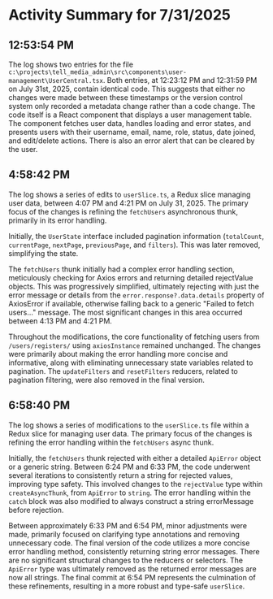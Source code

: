 # Activity Summary for 7/31/2025

## 12:53:54 PM
The log shows two entries for the file `c:\projects\tell_media_admin\src\components\user-management\UserCentral.tsx`.  Both entries, at 12:23:12 PM and 12:31:59 PM on July 31st, 2025, contain identical code. This suggests that either no changes were made between these timestamps or the version control system only recorded a metadata change rather than a code change.  The code itself is a React component that displays a user management table. The component fetches user data, handles loading and error states, and presents users with their username, email, name, role, status, date joined, and edit/delete actions.  There is also an error alert that can be cleared by the user.


## 4:58:42 PM
The log shows a series of edits to `userSlice.ts`, a Redux slice managing user data, between 4:07 PM and 4:21 PM on July 31, 2025.  The primary focus of the changes is refining the `fetchUsers` asynchronous thunk, primarily in its error handling.

Initially, the `UserState` interface included pagination information (`totalCount`, `currentPage`, `nextPage`, `previousPage`, and `filters`).  This was later removed, simplifying the state.

The `fetchUsers` thunk initially had a complex error handling section, meticulously checking for Axios errors and returning detailed rejectValue objects. This was progressively simplified, ultimately rejecting with just the error message or details from the `error.response?.data.details` property of AxiosError if available, otherwise falling back to a generic "Failed to fetch users..." message.  The most significant changes in this area occurred between 4:13 PM and 4:21 PM.

Throughout the modifications, the core functionality of fetching users from `/users/registers/` using `axiosInstance` remained unchanged.  The changes were primarily about making the error handling more concise and informative, along with eliminating unnecessary state variables related to pagination. The `updateFilters` and `resetFilters` reducers, related to pagination filtering, were also removed in the final version.


## 6:58:40 PM
The log shows a series of modifications to the `userSlice.ts` file within a Redux slice for managing user data.  The primary focus of the changes is refining the error handling within the `fetchUsers` async thunk.

Initially, the `fetchUsers` thunk rejected with either a detailed `ApiError` object or a generic string.  Between 6:24 PM and 6:33 PM, the code underwent several iterations to consistently return a string for rejected values, improving type safety.  This involved changes to the `rejectValue` type within `createAsyncThunk`, from `ApiError` to `string`.  The error handling within the `catch` block was also modified to always construct a string errorMessage before rejection.


Between approximately 6:33 PM and 6:54 PM, minor adjustments were made, primarily focused on clarifying type annotations and removing unnecessary code.  The final version of the code utilizes a more concise error handling method, consistently returning string error messages. There are no significant structural changes to the reducers or selectors. The `ApiError` type was ultimately removed as the returned error messages are now all strings. The final commit at 6:54 PM represents the culmination of these refinements, resulting in a more robust and type-safe `userSlice`.
